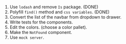 1. Use `lodash` and remove `Is` package. (DONE)
2. Polyfill `find()` method and `css variables`. (DONE)
3. Convert the list of the navbar from dropdown to drawer.
4. Write tests for the components.
5. Edit the colors. (choose a color pallet).
6. Make the `NotFound` component.
7. Use `mock server`.
